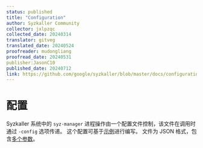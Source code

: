 ```yaml
---
status: published
title: "Configuration"
author: Syzkaller Community
collector: jxlpzqc
collected_date: 20240314
translator: gitveg
translated_date: 20240524
proofreader: mudongliang
proofread_date: 20240531
publisher:JasonC10
published_date: 20240712
link: https://github.com/google/syzkaller/blob/master/docs/configuration.md
---
```


# 配置

Syzkaller 系统中的 `syz-manager` 进程操作由一个配置文件控制，该文件在调用时通过 `-config` 选项传递。
这个配置可基于[示例](https://github.com/google/syzkaller/blob/master/pkg/mgrconfig/testdata/qemu.cfg)进行编写。
文件为 JSON 格式，包含[多个参数](https://github.com/google/syzkaller/blob/master/pkg/mgrconfig/config.go)。

